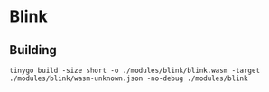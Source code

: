 # Blink

## Building

```
tinygo build -size short -o ./modules/blink/blink.wasm -target ./modules/blink/wasm-unknown.json -no-debug ./modules/blink
```
